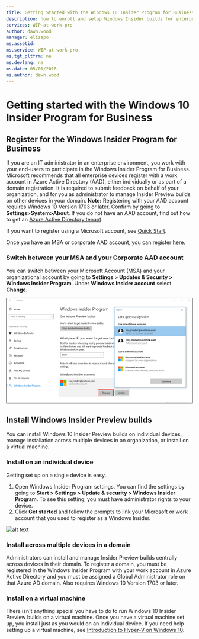 ```yaml
---
title: Getting Started with the Windows 10 Insider Program for Business
description: how to enroll and setup Windows Insider builds for enterprise client devices.
services: WIP-at-work-pro
author: dawn.wood
manager: elizapo
ms.assetid: 
ms.service: WIP-at-work-pro
ms.tgt_pltfrm: na
ms.devlang: na
ms.date: 05/01/2018
ms.author: dawn.wood
---
```


# Getting started with the Windows 10 Insider Program for Business

## Register for the Windows Insider Program for Business
If you are an IT administrator in an enterprise environment, you work with your end-users to participate in the Windows Insider Program for Business. Microsoft recommends that all enterprise devices register with a work account in Azure Active Directory (AAD), either individually or as part of a domain registration. It is required to submit feedback on behalf of your organization, and for you as administrator to manage Insider Preview builds on other devices in your domain.
<b>Note:</b> Registering with your AAD account requires Windows 10 Version 1703 or later. Confirm by going to <b>Settings>System>About</b>. If you do not have an AAD account, find out how to get an [Azure Active Directory tenant](https://docs.microsoft.com/azure/active-directory/develop/active-directory-howto-tenant).

If you want to register using a Microsoft account, see [Quick Start](https://insider.windows.com/en-us/getting-started).

Once you have an MSA or corporate AAD account, you can register [here](https://insider.windows.com/en-us/register/). 

### Switch between your MSA and your Corporate AAD account
You can switch between your Microsoft Account (MSA) and your organizational account by going to <b>Settings > Updates & Security > Windows Insider Program</b>. Under <b>Windows Insider account</b> select <b>Change</b>.

![alt text](images/waas-wipfb-change-user.png "switch between accounts")


## Install Windows Insider Preview builds
You can install Windows 10 Insider Preview builds on individual devices, manage installation across multiple devices in an organization, or install on a virtual machine. 

### Install on an individual device
Getting set up on a single device is easy. 
1. Open Windows Insider Program settings. You can find the settings by going to <b>Start > Settings > Update & security > Windows Insider Program</b>. To see this setting, you must have administrator rights to your device.
2. Click <b>Get started</b> and follow the prompts to link your Microsoft or work account that you used to register as a Windows Insider. 

![alt text](images/wip4biz-prompts.png "Get started button for installing WIP builds")

### Install across multiple devices in a domain
Administrators can install and manage Insider Preview builds centrally across devices in their domain. To register a domain, you must be registered in the Windows Insider Program with your work account in Azure Active Directory and you must be assigned a Global Administrator role on that Azure AD domain. Also requires Windows 10 Version 1703 or later. 


### Install on a virtual machine
There isn't anything special you have to do to run Windows 10 Insider Preview builds on a virtual machine. Once you have a virtual machine set up, you install just as you would on an individual device. If you need help setting up a virtual machine, see [Introduction to Hyper-V on Windows 10](https://docs.microsoft.com/virtualization/hyper-v-on-windows/about/).
